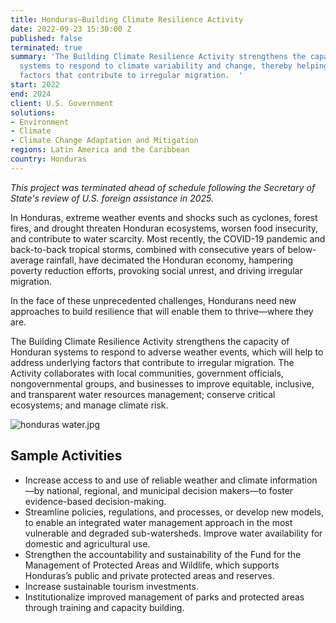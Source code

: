 ```yaml
---
title: Honduras—Building Climate Resilience Activity
date: 2022-09-23 15:30:00 Z
published: false
terminated: true
summary: 'The Building Climate Resilience Activity strengthens the capacity of Honduran
  systems to respond to climate variability and change, thereby helping address underlying
  factors that contribute to irregular migration.  '
start: 2022
end: 2024
client: U.S. Government
solutions:
- Environment
- Climate
- Climate Change Adaptation and Mitigation
regions: Latin America and the Caribbean
country: Honduras
---
```


<aside><em>This project was terminated ahead of schedule following the Secretary of State's review of U.S. foreign assistance in 2025.</em></aside>

In Honduras, extreme weather events and shocks such as cyclones, forest fires, and drought threaten Honduran ecosystems, worsen food insecurity, and contribute to water scarcity. Most recently, the COVID-19 pandemic and back-to-back tropical storms, combined with consecutive years of below-average rainfall, have decimated the Honduran economy, hampering poverty reduction efforts, provoking social unrest, and driving irregular migration.

In the face of these unprecedented challenges, Hondurans need new approaches to build resilience that will enable them to thrive—where they are.

The Building Climate Resilience Activity strengthens the capacity of Honduran systems to respond to adverse weather events, which will help to address underlying factors that contribute to irregular migration. The Activity collaborates with local communities, government officials, nongovernmental groups, and businesses to improve equitable, inclusive, and transparent water resources management; conserve critical ecosystems; and manage climate risk.

![honduras water.jpg](/uploads/honduras%20water.jpg)

## Sample Activities

* Increase access to and use of reliable weather and climate information—by national, regional, and municipal decision makers—to foster evidence-based decision-making.
* Streamline policies, regulations, and processes, or develop new models, to enable an integrated water management approach in the most vulnerable and degraded sub-watersheds. Improve water availability for domestic and agricultural use.
* Strengthen the accountability and sustainability of the Fund for the Management of Protected Areas and Wildlife, which supports Honduras’s public and private protected areas and reserves.
* Increase sustainable tourism investments.
* Institutionalize improved management of parks and protected areas through training and capacity building.
